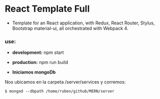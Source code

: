 # React Template Full

+ Template for an React application, with Redux, React Router, Stylus, Bootstrap material-ui, all orchestrated with Webpack 4.

### use:

+ **development:** npm start

+ **production:** npm run build

+ **Iniciamos mongoDb**

Nos ubicamos en la carpeta /server/services y corremos:

```
$ mongod --dbpath /home/ruben/github/MERN/server
```
